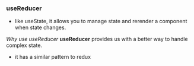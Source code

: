 ### useReducer

- like useState, it allows you to manage state and rerender a component when state changes.

_Why use useReducer_
**useReducer** provides us with a better way to handle complex state.

- it has a similar pattern to redux

